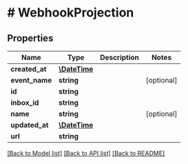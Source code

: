 # # WebhookProjection

## Properties

Name | Type | Description | Notes
------------ | ------------- | ------------- | -------------
**created_at** | [**\DateTime**](\DateTime) |  | 
**event_name** | **string** |  | [optional] 
**id** | **string** |  | 
**inbox_id** | **string** |  | 
**name** | **string** |  | [optional] 
**updated_at** | [**\DateTime**](\DateTime) |  | 
**url** | **string** |  | 

[[Back to Model list]](../../README#documentation-for-models) [[Back to API list]](../../README#documentation-for-api-endpoints) [[Back to README]](../../README)


